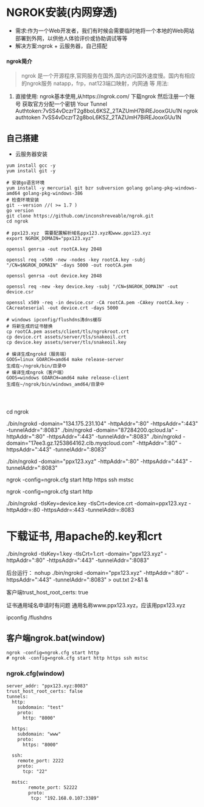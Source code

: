 

# NGROK安装(内网穿透)
* 需求:作为一个Web开发者，我们有时候会需要临时地将一个本地的Web网站部署到外网，以供他人体验评价或协助调试等等
* 解决方案:ngrok + 云服务器，自己搭配

#### ngrok简介
> ngrok 是一个开源程序,官网服务在国外,国内访问国外速度慢。国内有相应的ngrok服务 natapp，frp，nat123端口映射，内网通 等
> 用法:
1. 直接使用: ngrok基本使用,从https://ngrok.com/  下载ngrok 然后注册一个账号 获取官方分配一个密钥
Your Tunnel Authtoken:7vSS4vDczrT2g8boL6KSZ_2TAZUmH7BiREJooxGUu1N
ngrok authtoken 7vSS4vDczrT2g8boL6KSZ_2TAZUmH7BiREJooxGUu1N

## 自己搭建
* 云服务器安装

```linux
yum install gcc -y
yum install git -y

# 安装go语言环境
yum install -y mercurial git bzr subversion golang golang-pkg-windows-amd64 golang-pkg-windows-386
# 检查环境安装 
git --version //( >= 1.7 )
go version
git clone https://github.com/inconshreveable/ngrok.git
cd ngrok

# ppx123.xyz  需要配置解析域名ppx123.xyz和www.ppx123.xyz
export NGROK_DOMAIN="ppx123.xyz"

openssl genrsa -out rootCA.key 2048

openssl req -x509 -new -nodes -key rootCA.key -subj "/CN=$NGROK_DOMAIN" -days 5000 -out rootCA.pem

openssl genrsa -out device.key 2048

openssl req -new -key device.key -subj "/CN=$NGROK_DOMAIN" -out device.csr

openssl x509 -req -in device.csr -CA rootCA.pem -CAkey rootCA.key -CAcreateserial -out device.crt -days 5000

# windows ipconfig/flushdns清dns缓存
# 将新生成的证书替换
cp rootCA.pem assets/client/tls/ngrokroot.crt
cp device.crt assets/server/tls/snakeoil.crt
cp device.key assets/server/tls/snakeoil.key

# 编译生成ngrokd（服务端）
GOOS=linux GOARCH=amd64 make release-server
生成在~/ngrok/bin/目录中
# 编译生成ngrok（客户端）
GOOS=windows GOARCH=amd64 make release-client
生成在~/ngrok/bin/windows_amd64/目录中




```




cd ngrok

./bin/ngrokd -domain="134.175.231.104" -httpAddr=":80" -httpsAddr=":443" -tunnelAddr=":8083"
./bin/ngrokd -domain="87284200.qcloud.la" -httpAddr=":80" -httpsAddr=":443" -tunnelAddr=":8083" 
./bin/ngrokd -domain="17ee3.gz.1253864162.clb.myqcloud.com" -httpAddr=":80" -httpsAddr=":443" -tunnelAddr=":8083"

./bin/ngrokd -domain="ppx123.xyz" -httpAddr=":80" -httpsAddr=":443" -tunnelAddr=":8083"

ngrok -config=ngrok.cfg start http https ssh mstsc

ngrok -config=ngrok.cfg start http

./bin/ngrokd -tlsKey=device.key -tlsCrt=device.crt -domain=ppx123.xyz -httpAddr=:80 -httpsAddr=:443 -tunnelAddr=:8083

# 下载证书, 用apache的.key和crt

./bin/ngrokd -tlsKey=1.key -tlsCrt=1.crt -domain="ppx123.xyz" -httpAddr=":80" -httpsAddr=":443" -tunnelAddr=":8083"

后台运行：
nohup ./bin/ngrokd -domain="ppx123.xyz" -httpAddr=":80" -httpsAddr=":443" -tunnelAddr=":8083" > out.txt 2>&1 &


客户端trust_host_root_certs: true

证书通用域名申请时有问题	通用名称www.ppx123.xyz，应该用ppx123.xyz

ipconfig /flushdns


## 客户端ngrok.bat(window)

```
ngrok -config=ngrok.cfg start http
# ngrok -config=ngrok.cfg start http https ssh mstsc
```

### ngrok.cfg(window)

```
server_addr: "ppx123.xyz:8083"
trust_host_root_certs: false
tunnels:
  http:
    subdomain: "test"
    proto:
      http: "8000"
      
  https:
    subdomain: "www"
    proto:
      https: "8000"
 
  ssh:
    remote_port: 2222
    proto:
      tcp: "22"

  mstsc:
        remote_port: 52222      
        proto:
         tcp: "192.168.0.107:3389"
```










